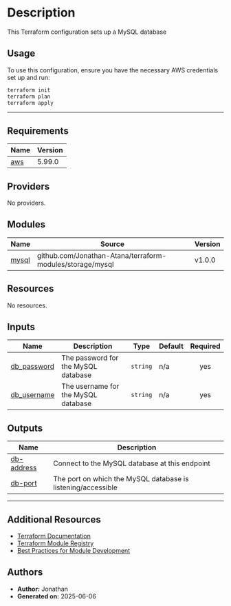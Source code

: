 <!-- BEGIN_TF_DOCS -->
# Description

This Terraform configuration sets up a MySQL database

## Usage

To use this configuration, ensure you have the necessary AWS credentials set up and run:

```bash
terraform init
terraform plan
terraform apply
```

---

## Requirements

| Name | Version |
|------|---------|
| <a name="requirement_aws"></a> [aws](#requirement\_aws) | 5.99.0 |

## Providers

No providers.

## Modules

| Name | Source | Version |
|------|--------|---------|
| <a name="module_mysql"></a> [mysql](#module\_mysql) | github.com/Jonathan-Atana/terraform-modules/storage/mysql | v1.0.0 |

## Resources

No resources.

## Inputs

| Name | Description | Type | Default | Required |
|------|-------------|------|---------|:--------:|
| <a name="input_db_password"></a> [db\_password](#input\_db\_password) | The password for the MySQL database | `string` | n/a | yes |
| <a name="input_db_username"></a> [db\_username](#input\_db\_username) | The username for the MySQL database | `string` | n/a | yes |

## Outputs

| Name | Description |
|------|-------------|
| <a name="output_db-address"></a> [db-address](#output\_db-address) | Connect to the MySQL database at this endpoint |
| <a name="output_db-port"></a> [db-port](#output\_db-port) | The port on which the MySQL database is listening/accessible |

---

## Additional Resources

- [Terraform Documentation](https://developer.hashicorp.com/terraform/docs)
- [Terraform Module Registry](https://registry.terraform.io/)
- [Best Practices for Module Development](https://developer.hashicorp.com/terraform/language/modules/develop)

## Authors

- **Author:** Jonathan
- **Generated on:** 2025-06-06
<!-- END_TF_DOCS -->